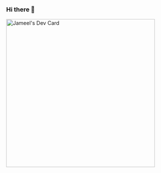 ### Hi there 👋

<a href="https://app.daily.dev/jameelio"><img src="https://api.daily.dev/devcards/e368dd2b292049938be06e0011012c3f.png?r=1de" width="400" alt="Jameel's Dev Card"/></a>

<!--
**jameelio/jameelio** is a ✨ _special_ ✨ repository because its `README.md` (this file) appears on your GitHub profile.

Here are some ideas to get you started:

- 🔭 I’m currently working on ...
- 🌱 I’m currently learning ...
- 👯 I’m looking to collaborate on ...
- 🤔 I’m looking for help with ...
- 💬 Ask me about ...
- 📫 How to reach me: ...
- 😄 Pronouns: ...
- ⚡ Fun fact: ...
-->

